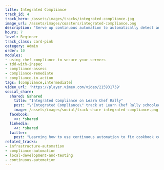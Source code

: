 ```yaml
---
title: Integrated Compliance
track_id: 4
track_hero: /assets/images/tracks/integrated-compliance.jpg
image_url: /assets/images/coasters/integrated-compliance.png
description: "Serve up continuous automation to automatically detect and remediate compliance failures in Chef cookbooks. Put your InSpec knowledge to the test and try your hand at ensuring that a service is HIPAA-compliant."
hours: 7
level: Beginner
track_class: card-pink
category: Admin
order: 10
modules:
- using-chef-compliance-to-secure-your-servers
- tdd-with-inspec
- compliance-assess
- compliance-remediate
- compliance-in-action
tags: [compliance,intermediate]
video_url: 'https://player.vimeo.com/video/215931739'
social_share:
  shared: &shared
    title: "Integrated Compliance on Learn Chef Rally"
    post: "\"Integrated Compliance\" track at Learn Chef Rally schooled me on using continuous automation to remediate compliance failures in Chef cookbooks: learn.chef.io #learnchef"
    image: /assets/images/social/track-share-integrated-compliance.png
  facebook:
    <<: *shared
  linkedin:
    <<: *shared
  twitter:
    post: "Learning how to use continuous automation to fix cookbook compliance issues with #LearnChef"
related_tracks:
- infrastructure-automation
- compliance-automation
- local-development-and-testing
- continuous-automation
---
```


